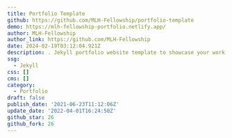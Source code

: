 ```yaml
---
title: Portfolio Template
github: https://github.com/MLH-Fellowship/portfolio-template
demo: https://mlh-fellowship-portfolio.netlify.app/
author: MLH-Fellowship
author_link: https://github.com/MLH-Fellowship
date: 2024-02-19T03:12:04.921Z
description: . Jekyll portfolio website template to showcase your work using GitHub Pages
ssg:
  - Jekyll
css: []
cms: []
category:
  - Portfolio
draft: false
publish_date: '2021-06-23T11:12:06Z'
update_date: '2022-04-01T16:24:50Z'
github_star: 26
github_fork: 26
---
```

